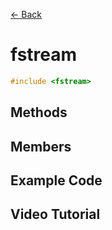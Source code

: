 [<- Back](../README.md)

# fstream

```cpp
#include <fstream>
```

## Methods

## Members

## Example Code

## Video Tutorial